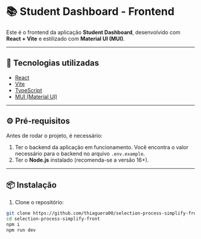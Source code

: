 # 📚 Student Dashboard - Frontend

Este é o frontend da aplicação **Student Dashboard**, desenvolvido com **React + Vite** e estilizado com **Material UI (MUI)**.

---

## 🚀 Tecnologias utilizadas

- [React](https://reactjs.org/)
- [Vite](https://vitejs.dev/)
- [TypeScript](https://www.typescriptlang.org/)
- [MUI (Material UI)](https://mui.com/)

---

## ⚙️ Pré-requisitos

Antes de rodar o projeto, é necessário:

1. Ter o backend da aplicação em funcionamento. Você encontra o valor necessário para o backend no arquivo `.env.example`.
2. Ter o **Node.js** instalado (recomenda-se a versão 16+).

---

## 📦 Instalação

1. Clone o repositório:

```bash
git clone https://github.com/thiaguera00/selection-process-simplify-front
cd selection-process-simplify-front
npm i
npm run dev
